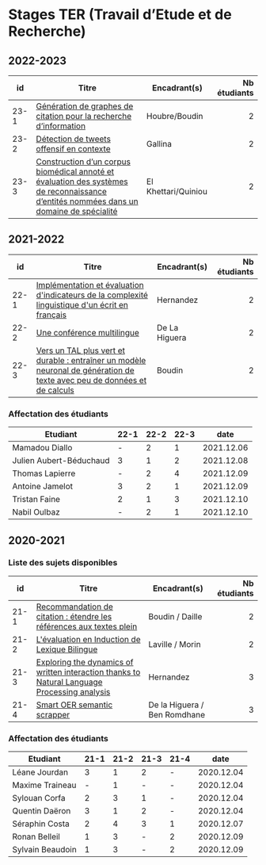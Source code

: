 # Stages TER (Travail d’Etude et de Recherche)

## 2022-2023

| id   | Titre         | Encadrant(s)          | Nb étudiants |
| ---- | ------------- | --------------   | -----:|
| 23-1 | [Génération de graphes de citation pour la recherche d’information](sujets/23-1.pdf) | Houbre/Boudin | 2 |
| 23-2 | [Détection de tweets offensif en contexte](sujets/23-2.pdf) | Gallina | 2 |
| 23-3 | [Construction d’un corpus biomédical annoté et évaluation des systèmes de reconnaissance d’entités nommées dans un domaine de spécialité](sujets/23-3.pdf) | El Khettari/Quiniou | 2 |


## 2021-2022

| id   | Titre         | Encadrant(s)          | Nb étudiants |
| ---- | ------------- | --------------   | -----:|
| 22-1 | [Implémentation et évaluation d'indicateurs de la complexité linguistique d'un écrit en français](sujets/22-1-hernandez-linguistic-complexity-indicators.pdf) | Hernandez | 2 |
| 22-2 | [Une conférence multilingue](sujets/22-2-de-la-higuera-multilingual-conference.pdf) | De La Higuera | 2 |
| 22-3 | [Vers un TAL plus vert et durable : entraîner un modèle neuronal de génération de texte avec peu de données et de calculs](sujets/22-3-boudin-green-nlp.pdf) | Boudin | 2 |

### Affectation des étudiants

| Etudiant         | 22-1 | 22-2 | 22-3 | date       |
| ---------------- | ---- | ---- | ---- | ---------- |
| Mamadou Diallo   | -    | 2    | 1    | 2021.12.06 |
| Julien Aubert-Béduchaud | 3    | 1   | 2    | 2021.12.08 |
| Thomas Lapierre | -    | 2   | 4    | 2021.12.09 |
| Antoine Jamelot | 3    | 2   | 1    | 2021.12.09 |
| Tristan Faine  | 2    | 1   | 3    | 2021.12.10 |
| Nabil Oulbaz   | - | 2 | 1 | 2021.12.10 |


## 2020-2021

### Liste des sujets disponibles

| id   | Titre         | Encadrant(s)          | Nb étudiants |
| ---- | ------------- | --------------   | -----:|
| 21-1 | [Recommandation de citation : étendre les références aux textes plein](sujets/21-1.pdf) | Boudin / Daille| 2 |
| 21-2 | [L'évaluation en Induction de Lexique Bilingue](sujets/21-2.pdf) | Laville / Morin      | 2 |
| 21-3 | [Exploring the dynamics of written interaction thanks to Natural Language Processing analysis](sujets/21-3.pdf) | Hernandez | 3 |
| 21-4 | [Smart OER semantic scrapper](sujets/21-4.pdf) | De la Higuera / Ben Romdhane | 3 |

### Affectation des étudiants

| Etudiant         | 21-1 | 21-2 | 21-3 | 21-4 | date       |
| ---------------- | ---- | ---- | ---- | ---- | ---------- |
| Léane Jourdan    | 3    | 1    | 2    | -    | 2020.12.04 |
| Maxime Traineau  | -    | 1    | -    | -    | 2020.12.04 |
| Sylouan Corfa    | 2    | 3    | 1    | -    | 2020.12.04 |
| Quentin Daëron   | 3    | 1    | 2    | -    | 2020.12.04 |
| Séraphin Costa   | 2    | 4    | 3    | 1    | 2020.12.07 |
| Ronan Belleil    | 1    | 3    | -    | 2    | 2020.12.09 |
| Sylvain Beaudoin | 1    | 3    | -    | 2    | 2020.12.09 |
